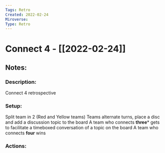 ```yaml
---
Tags: Retro
Created: 2022-02-24
Miroverse: 
Type: Retro
---
```

# Connect 4 - [[2022-02-24]]

## Notes:

### Description: 
Connect 4 retrospective

### Setup: 
Split team in 2 (Red and Yellow teams)
Teams alternate turns, place a disc and add a discussion topic to the board
A team who connects **three*** gets to facilitate a timeboxed conversation of a topic on the board
A team who connects **four** wins

### Actions: 
